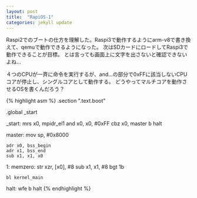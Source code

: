 ```yaml
---
layout: post
title:  "RapiOS-1"
categories: jekyll update
---
```



Raspi2でのブートの仕方を理解した。Raspi3で動作するようにarm-v8で書き換えて、qemuで動作できるようになった。
次はSDカードにロードしてRaspi3で動作できることが目標。
とは言っても画面上に文字を出さないと確認できないよね...

４つのCPUが一斉に命令を実行するが、and...の部分で0xFFに該当しないCPUコアが停止し、シングルコアとして動作する。
どうやってマルチコアを動作させるOSを書くんだろう？

{% highlight asm %}
.section ".text.boot"

.global _start

_start:
    mrs x0, mpidr_el1
    and x0, x0, #0xFF
    cbz    x0, master
    b halt

master:
    mov sp, #0x8000

    adr x0, bss_begin
    adr x1, bss_end
    sub x1, x1, x0
1:
memzero:
    str xzr, [x0], #8
    sub x1, x1, #8
    bgt 1b

    bl kernel_main

halt:
    wfe
    b halt
{% endhighlight %}